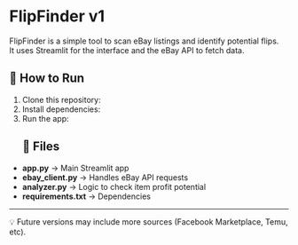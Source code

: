 # FlipFinder v1

FlipFinder is a simple tool to scan eBay listings and identify potential flips.  
It uses Streamlit for the interface and the eBay API to fetch data.

## 🚀 How to Run

1. Clone this repository:
2. Install dependencies:
3. Run the app:
   ## 📂 Files

- **app.py** → Main Streamlit app  
- **ebay_client.py** → Handles eBay API requests  
- **analyzer.py** → Logic to check item profit potential  
- **requirements.txt** → Dependencies  

---

💡 Future versions may include more sources (Facebook Marketplace, Temu, etc).
